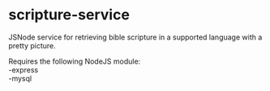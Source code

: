 scripture-service
=================

JSNode service for retrieving bible scripture in a supported language with a pretty picture.

Requires the following NodeJS module:
<br>-express
<br>-mysql

